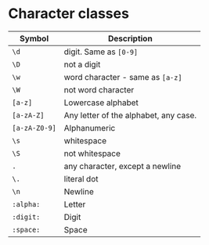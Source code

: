 # Character classes

| Symbol        | Description                           |
| ------------- | ------------------------------------- |
| `\d `         | digit. Same as `[0-9]`                |
| `\D`          | not a digit                           |
| `\w`          | word character  - same as `[a-z]`     |
| `\W`          | not word character                    |
| `[a-z]`       | Lowercase alphabet                    |
| `[a-zA-Z]`    | Any letter of the alphabet, any case. |
| `[a-zA-Z0-9]` | Alphanumeric                          |
| `\s`          | whitespace                            |
| `\S`          | not whitespace                        |
| `.`           | any character, except a newline       |
| `\.`          | literal dot                           |
| `\n`          | Newline                               |
| `:alpha:`     | Letter                                |
| `:digit:`     | Digit                                 |
| `:space:`     | Space                                 |
